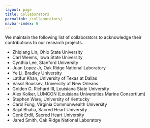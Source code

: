 ```yaml
---
layout: page
title: Collaborators
permalink: /collaborators/
navbar-index: 6
---
```


We maintain the following list of collaborators to acknowledge their contributions to our research projects.

- Zhiqiang Lin, Ohio State University
- Carl Weems, Iowa State University
- Cynthia Lee, Stanford University
- Juan Lopez Jr, Oak Ridge National Laboratory
- Ye Li, Bradley University
- Latifur Khan, University of Texas at Dallas
- Vassil Roussev, University of New Orleans
- Golden G. Richard III, Louisiana State University
- Alex Kolker, LUMCON (Louisiana Universities Marine Consortium)
- Stephen Ware, University of Kentucky
- Carol Fung, Virginia Commonwealth University
- Sajal Bhatia, Sacred Heart University
- Cenk Erdil, Sacred Heart University
- Jared Smith, Oak Ridge National Laboratory

